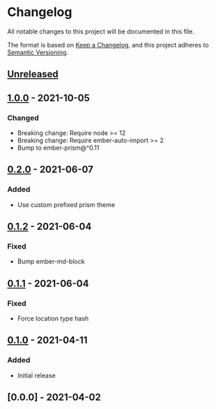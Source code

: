 # Changelog

All notable changes to this project will be documented in this file.

The format is based on [Keep a Changelog](https://keepachangelog.com/en/1.0.0/),
and this project adheres to [Semantic Versioning](https://semver.org/spec/v2.0.0.html).

## [Unreleased]

## [1.0.0] - 2021-10-05

### Changed

- Breaking change: Require node >= 12
- Breaking change: Require ember-auto-import >= 2
- Bump to ember-prism@^0.11

## [0.2.0] - 2021-06-07

### Added

- Use custom prefixed prism theme

## [0.1.2] - 2021-06-04

### Fixed

- Bump ember-md-block

## [0.1.1] - 2021-06-04

### Fixed

- Force location type hash

## [0.1.0] - 2021-04-11

### Added

- Initial release

## [0.0.0] - 2021-04-02

[Unreleased]: https://github.com/concordnow/ember-concord-doc/compare/v1.0.0...HEAD
[1.0.0]: https://github.com/concordnow/ember-concord-doc/compare/v0.2.0...v1.0.0
[0.2.0]: https://github.com/concordnow/ember-concord-doc/compare/v0.1.2...v0.2.0
[0.1.2]: https://github.com/concordnow/ember-concord-doc/compare/v0.1.1...v0.1.2
[0.1.1]: https://github.com/concordnow/ember-concord-doc/compare/v0.1.0...v0.1.1
[0.1.0]: https://github.com/concordnow/ember-concord-doc/compare/null...v0.1.0
